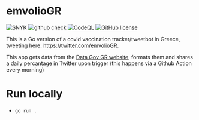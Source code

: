 # emvolioGR

![SNYK](https://github.com/ipapast/emvolioGR/actions/workflows/snyk-security.yml/badge.svg)
![github check](https://github.com/ipapast/emvolioGR/actions/workflows/go.yml/badge.svg) [![CodeQL](https://github.com/ipapast/emvolioGR/actions/workflows/codeql-analysis.yml/badge.svg)](https://github.com/ipapast/emvolioGR/actions/workflows/codeql-analysis.yml) [![GitHub license](https://img.shields.io/github/license/Naereen/StrapDown.js.svg)](https://github.com/Naereen/StrapDown.js/blob/master/LICENSE)


This is a Go version of a covid vaccination tracker/tweetbot in Greece, tweeting here: https://twitter.com/emvolioGR.

This app gets data from the [Data Gov GR website](https://data.gov.gr/datasets/mdg_emvolio/), formats them and shares a daily percantage in Twitter upon trigger (this happens via a Github Action every morning)

# Run locally

- ```go run .```
